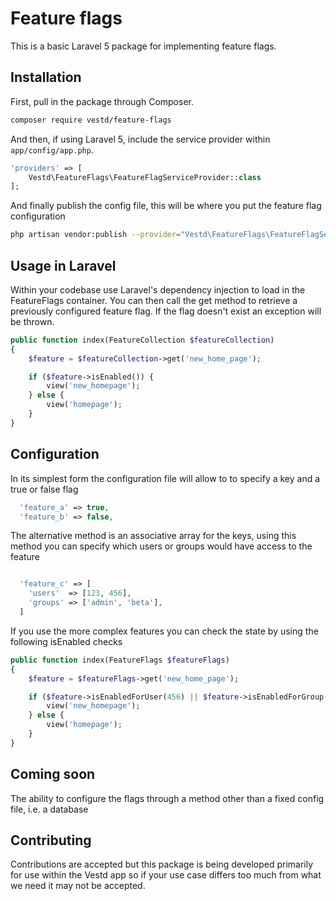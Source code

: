 # Feature flags

This is a basic Laravel 5 package for implementing feature flags.

## Installation

First, pull in the package through Composer.

```bash
composer require vestd/feature-flags
```

And then, if using Laravel 5, include the service provider within `app/config/app.php`.

```php
'providers' => [
    Vestd\FeatureFlags\FeatureFlagServiceProvider::class
];
```

And finally publish the config file, this will be where you put the feature flag configuration

```bash
php artisan vendor:publish --provider="Vestd\FeatureFlags\FeatureFlagServiceProvider"
```

## Usage in Laravel

Within your codebase use Laravel's dependency injection to load in the FeatureFlags container.
You can then call the get method to retrieve a previously configured feature flag.
If the flag doesn't exist an exception will be thrown.

```php
public function index(FeatureCollection $featureCollection)
{
    $feature = $featureCollection->get('new_home_page');

    if ($feature->isEnabled()) {
        view('new_homepage');
    } else {
        view('homepage');
    }
}
```

## Configuration

In its simplest form the configuration file will allow to to specify a key and a true or false flag

```php
  'feature_a' => true,
  'feature_b' => false,
```

The alternative method is an associative array for the keys, using this method you can specify which users or
groups would have access to the feature

```php

  'feature_c' => [
    'users'  => [123, 456],
    'groups' => ['admin', 'beta'],
  ]

```
If you use the more complex features you can check the state by using the following isEnabled checks

```php
public function index(FeatureFlags $featureFlags)
{
    $feature = $featureFlags->get('new_home_page');

    if ($feature->isEnabledForUser(456) || $feature->isEnabledForGroup('admin')) {
        view('new_homepage');
    } else {
        view('homepage');
    }
}
```


## Coming soon

The ability to configure the flags through a method other than a fixed config file, i.e. a database


## Contributing

Contributions are accepted but this package is being developed primarily for use within the Vestd app so if your use case
differs too much from what we need it may not be accepted.
